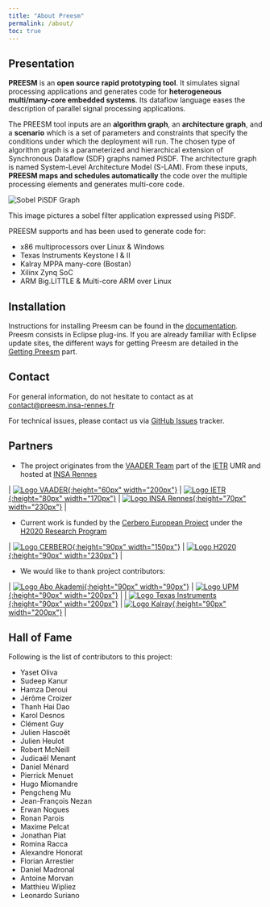 ```yaml
---
title: "About Preesm"
permalink: /about/
toc: true
---
```



## Presentation

**PREESM** is an **open source rapid prototyping tool**. It simulates signal processing applications and generates code for **heterogeneous multi/many-core embedded systems**. Its dataflow language eases the description of parallel signal processing applications.

The PREESM tool inputs are an **algorithm graph**, an **architecture graph**, and a **scenario** which is a set of parameters and constraints that specify the conditions under which the deployment will run. The chosen type of algorithm graph is a parameterized and hierarchical extension of Synchronous Dataflow (SDF) graphs named PiSDF. The architecture graph is named System-Level Architecture Model (S-LAM). From these inputs, **PREESM maps and schedules automatically** the code over the multiple processing elements and generates multi-core code.

![Sobel PiSDF Graph](/assets/about/sequential_sobel_pisdf.png)

This image pictures a sobel filter application expressed using PiSDF.

PREESM supports and has been used to generate code for:

*   x86 multiprocessors over Linux & Windows
*   Texas Instruments Keystone I & II
*   Kalray MPPA many-core (Bostan)
*   Xilinx Zynq SoC
*   ARM Big.LITTLE & Multi-core ARM over Linux

## Installation

Instructions for installing Preesm can be found in the [documentation](/docs/). Preesm consists in Eclipse plug-ins. If you are already familiar with Eclipse update sites, the different ways for getting Preesm are detailed in the [Getting Preesm](/get/) part.

## Contact

For general information, do not hesitate to contact as at [contact@preesm.insa-rennes.fr](mailto:contact@preesm.insa-rennes.fr)

For technical issues, please contact us via [GitHub Issues](https://github.com/preesm/preesm/issues) tracker.

## Partners

*   The project originates from the [VAADER Team](https://www.ietr.fr/spip.php?article1619) part of the [IETR](https://www.ietr.fr/?lang=en) UMR and hosted at [INSA Rennes](https://www.insa-rennes.fr/en.html)  

| [![Logo VAADER](/assets/logos/logo-vaader-blue-inverted-tagged.svg){:height="60px" width="200px"}](https://www.ietr.fr/spip.php?article1619) | [![Logo IETR](/assets/logos/logo_IETR_rvb.jpg){:height="80px" width="170px"}](https://www.ietr.fr/?lang=en) | [![Logo INSA Rennes](/assets/logos/Insa-rennes-logo.svg){:height="70px" width="230px"}](https://www.insa-rennes.fr/en.html) |

*   Current work is funded by the [Cerbero European Project](http://www.cerbero-h2020.eu/) under the [H2020 Research Program](https://ec.europa.eu/programmes/horizon2020/)

| [![Logo CERBERO](/assets/logos/cropped-cerbero-1.png){:height="90px" width="150px"}](http://www.cerbero-h2020.eu) | [![Logo H2020](/assets/logos/EU-Logo-H2020_sc.svg){:height="90px" width="230px"}](https://ec.europa.eu/programmes/horizon2020/) |
    
*   We would like to thank project contributors:

| [![Logo Abo Akademi](/assets/logos/aalogo.svg){:height="90px" width="90px"}](http://www.abo.fi) | [![Logo UPM](/assets/logos/LogoUPM.svg){:height="90px" width="200px"}](http://www.upm.es/internacional) |
| [![Logo Texas Instruments](/assets/logos/TexasInstruments-Logo.svg){:height="90px" width="200px"}](http://www.ti.com) | [![Logo Kalray](/assets/logos/kalray.png){:height="90px" width="200px"}](http://www.kalray.eu/) |

## Hall of Fame

Following is the list of contributors to this project:

*  Yaset Oliva
*  Sudeep Kanur
*  Hamza Deroui
*  Jérôme Croizer
*  Thanh Hai Dao
*  Karol Desnos
*  Clément Guy
*  Julien Hascoët
*  Julien Heulot
*  Robert McNeill
*  Judicaël Menant
*  Daniel Ménard
*  Pierrick Menuet
*  Hugo Miomandre
*  Pengcheng Mu
*  Jean-François Nezan
*  Erwan Nogues
*  Ronan Parois
*  Maxime Pelcat
*  Jonathan Piat
*  Romina Racca
*  Alexandre Honorat
*  Florian Arrestier
*  Daniel Madronal
*  Antoine Morvan
*  Matthieu Wipliez
*  Leonardo Suriano

